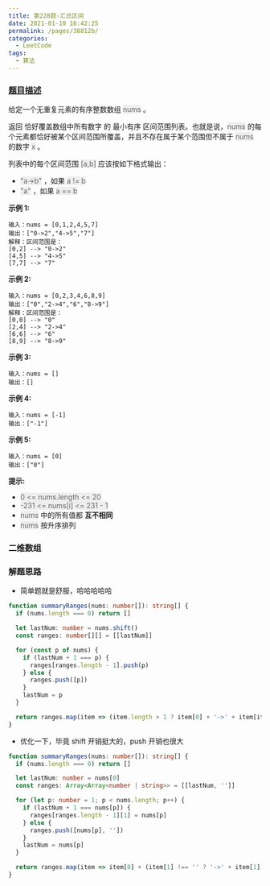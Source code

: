 ```yaml
---
title: 第228题-汇总区间
date: 2021-01-10 16:42:25
permalink: /pages/38812b/
categories:
  - LeetCode
tags:
  - 算法
---
```


### [题目描述](https://leetcode-cn.com/problems/summary-ranges/)

给定一个无重复元素的有序整数数组 <font style="background: #eee; color: #666;">nums</font> 。

返回 恰好覆盖数组中所有数字 的 最小有序 区间范围列表。也就是说，<font style="background: #eee; color: #666;">nums</font> 的每个元素都恰好被某个区间范围所覆盖，并且不存在属于某个范围但不属于 <font style="background: #eee; color: #666;">nums</font> 的数字 <font style="background: #eee; color: #666;">x</font> 。

<!-- more -->

列表中的每个区间范围 <font style="background: #eee; color: #666;">[a,b]</font> 应该按如下格式输出：

- <font style="background: #eee; color: #666;">"a->b"</font> ，如果 <font style="background: #eee; color: #666;">a != b</font>
- <font style="background: #eee; color: #666;">"a"</font> ，如果 <font style="background: #eee; color: #666;">a == b</font>

**示例 1:**

```
输入：nums = [0,1,2,4,5,7]
输出：["0->2","4->5","7"]
解释：区间范围是：
[0,2] --> "0->2"
[4,5] --> "4->5"
[7,7] --> "7"
```

**示例 2:**

```
输入：nums = [0,2,3,4,6,8,9]
输出：["0","2->4","6","8->9"]
解释：区间范围是：
[0,0] --> "0"
[2,4] --> "2->4"
[6,6] --> "6"
[8,9] --> "8->9"
```

**示例 3:**

```
输入：nums = []
输出：[]
```

**示例 4:**

```
输入：nums = [-1]
输出：["-1"]
```

**示例 5:**

```
输入：nums = [0]
输出：["0"]
```

**提示:**

- <font style="background: #eee; color: #666;">0 <= nums.length <= 20</font>
- <font style="background: #eee; color: #666;">-231 <= nums[i] <= 231 - 1</font>
- <font style="background: #eee; color: #666;">nums</font> 中的所有值都 **互不相同**
- <font style="background: #eee; color: #666;">nums</font> 按升序排列

### 二维数组

### 解题思路

- 简单题就是舒服，哈哈哈哈哈

```TypeScript
function summaryRanges(nums: number[]): string[] {
  if (nums.length === 0) return []

  let lastNum: number = nums.shift()
  const ranges: number[][] = [[lastNum]]

  for (const p of nums) {
    if (lastNum + 1 === p) {
      ranges[ranges.length - 1].push(p)
    } else {
      ranges.push([p])
    }
    lastNum = p
  }

  return ranges.map(item => (item.length > 1 ? item[0] + '->' + item[item.length - 1] : item[0] + ''))
}
```

- 优化一下，毕竟 shift 开销挺大的，push 开销也很大

```TypeScript
function summaryRanges(nums: number[]): string[] {
  if (nums.length === 0) return []

  let lastNum: number = nums[0]
  const ranges: Array<Array<number | string>> = [[lastNum, '']]

  for (let p: number = 1; p < nums.length; p++) {
    if (lastNum + 1 === nums[p]) {
      ranges[ranges.length - 1][1] = nums[p]
    } else {
      ranges.push([nums[p], ''])
    }
    lastNum = nums[p]
  }

  return ranges.map(item => item[0] + (item[1] !== '' ? '->' + item[1] : ''))
}
```
